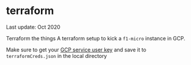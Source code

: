 # terraform
Last update: Oct 2020

Terraform the things
A terraform setup to kick a `f1-micro` instance in GCP.

Make sure to get your [GCP service user key](https://console.cloud.google.com/apis/credentials/serviceaccountkey) and save it to `terraformCreds.json` in the local directory

